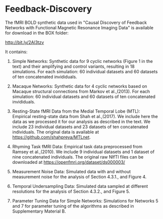 # Feedback-Discovery

The fMRI BOLD synthetic data used in "Causal Discovery of Feedback Networks with Functional Magnetic Resonance Imaging Data" is available for download in the BOX folder:

http://bit.ly/2Al3tzv

It contains:

1. Simple Networks: Synthetic data for 9 cyclic networks (Figure 1 in the text) and their amplifying and control variants, resulting in 18 simulations. For each simulation: 60 individual datasets and 60 datasets of ten concatenated invididuals. 

2. Macaque Networks: Synthetic data for 4 cyclic networks based on Macaque structural connections from Markov et al.,(2013). For each simulation: 60 individual datasets and 60 datasets of ten concatenated invididuals.

3. Resting-State fMRI Data from the Medial Temporal Lobe (MTL): Empirical resting-state data from Shah et al.,(2017). We include here the data as we processed it for our analysis as described in the text. We include 23 individual datasets and 23 datasets of ten concatenated individuals. The original data is available at https://github.com/shahpreya/MTLnet.

4. Rhyming Task fMRI Data: Empirical task data preprocessed from Ramsey et al.,(2010). We include 9 individual datasets and 1 dataset of nine concatenated individuals. The original raw NIfTI files can be downloaded at https://openfmri.org/dataset/ds000003/

5. Measurement Noise Data: Simulated data with and without measurement noise for the analysis of Section 4.3.1., and Figure 4. 

6. Temporal Undersampling Data: Simulated data sampled at different resolutions for the analysis of Section 4.3.2., and Figure 5.

7. Parameter Tuning Data for Simple Networks: Simulations for Networks 5 and 7 for parameter tuning of the algorithms as described in Supplementary Material B.
